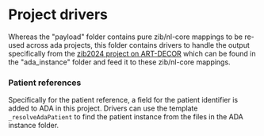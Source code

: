 # Project drivers

Whereas the "payload" folder contains pure zib/nl-core mappings to be re-used across ada projects, this folder contains drivers to handle the output specifically from the [zib2024 project on ART-DECOR](https://decor.nictiz.nl/ada/modules/index-admin.xquery?app=zib2024-prerelease&language=nl-NL&validate=false) which can be found in the "ada_instance" folder and feed it to these zib/nl-core mappings.

### Patient references
Specifically for the patient reference, a field for the patient identifier is added to ADA in this project. Drivers can use the template `_resolveAdaPatient` to find the patient instance from the files in the ADA instance folder. 

